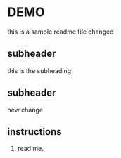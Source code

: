 # DEMO

this is a sample readme file
changed 

## subheader

this is the subheading

## subheader 

new change

## instructions

1. read me.
